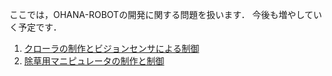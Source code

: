 ここでは，OHANA-ROBOTの開発に関する問題を扱います．
今後も増やしていく予定です．  

1. [クローラの制作とビジョンセンサによる制御](Crawler)
2. [除草用マニピュレータの制作と制御](Manipulator)

